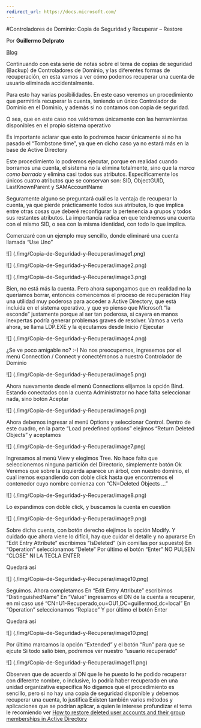 ```yaml
---
redirect_url: https://docs.microsoft.com/
---
```



#Controladores de Dominio: Copia de Seguridad y Recuperar – Restore

Por **Guillermo Delprato**

[Blog](https://windowserver.wordpress.com/)

Continuando con esta serie de notas sobre el tema de copias de seguridad (Backup) de Controladores de Dominio, y las diferentes formas de recuperación, en esta vamos a ver cómo podemos recuperar una cuenta de usuario eliminada accidentalmente.

Para esto hay varias posibilidades. En este caso veremos un procedimiento que permitiría recuperar la cuenta, teniendo un único Controlador de Dominio en el Dominio, y además si no contamos con copia de seguridad.

O sea, que en este caso nos valdremos únicamente con las herramientas disponibles en el propio sistema operativo

Es importante aclarar que esto lo podremos hacer únicamente si no ha pasado el “Tombstone time”, ya que en dicho caso ya no estará más en la base de Active Directory

Este procedimiento lo podremos ejecutar, porque en realidad cuando borramos una cuenta, el sistema no la elimina totalmente, sino que la *marca como borrada* y elimina casi todos sus atributos. Específicamente los únicos cuatro atributos que se conservan son: SID, ObjectGUID, LastKnownParent y SAMAccountName

Seguramente alguno se preguntará cuál es la ventaja de recuperar la cuenta, ya que pierde prácticamente todos sus atributos, lo que implica entre otras cosas que deberé reconfigurar la pertenencia a grupos y todos sus restantes atributos. La importancia radica en que tendremos una cuenta con el mismo SID, o sea con la misma identidad, con todo lo que implica.

Comenzaré con un ejemplo muy sencillo, donde eliminaré una cuenta llamada “Use Uno”

![] (./img/Copia-de-Seguridad-y-Recuperar/image1.png)

![] (./img/Copia-de-Seguridad-y-Recuperar/image2.png)

![] (./img/Copia-de-Seguridad-y-Recuperar/image3.png)

Bien, no está más la cuenta. Pero ahora supongamos que en realidad no la queríamos borrar, entonces comencemos el proceso de recuperación
Hay una utilidad muy poderosa para acceder a Active Directory, que está incluida en el sistema operativo, y que yo pienso que Microsoft “la esconde” justamente porque al ser tan poderosa, si cayera en manos inexpertas podría generar problemas graves de resolver.
Vamos a verla ahora, se llama LDP.EXE y la ejecutamos desde Inicio / Ejecutar

![] (./img/Copia-de-Seguridad-y-Recuperar/image4.png)

¿Se ve poco amigable no? :-)
No nos preocupemos, ingresemos por el menú Connection / Connect y conectémonos a nuestro Controlador de Dominio

![] (./img/Copia-de-Seguridad-y-Recuperar/image5.png)

Ahora nuevamente desde el menú Connections elijamos la opción Bind. Estando conectados con la cuenta Administrator no hace falta seleccionar nada, sino botón Aceptar

![] (./img/Copia-de-Seguridad-y-Recuperar/image6.png)

Ahora debemos ingresar al menú Options y seleccionar Control. Dentro de este cuadro, en la parte “Load predefined options” elejimos “Return Deleted Objects” y aceptamos

![] (./img/Copia-de-Seguridad-y-Recuperar/image7.png)

Ingresamos al menú View y elegimos Tree. No hace falta que seleccionemos ninguna partición del Directorio, simplemente botón Ok
Veremos que sobre la izquierda aparece un árbol, con nuestro dominio, el cual iremos expandiendo con doble click hasta que encontremos el contenedor cuyo nombre comienza con “CN=Deleted Objects …”

![] (./img/Copia-de-Seguridad-y-Recuperar/image8.png)

Lo expandimos con doble click, y buscamos la cuenta en cuestión

![] (./img/Copia-de-Seguridad-y-Recuperar/image9.png)

Sobre dicha cuenta, con botón derecho elejimos la opción Modify. Y cuidado que ahora viene lo difícil, hay que cuidar el detalle y no apurarse
En “Edit Entry Attribute” escribimos “IsDeleted” (sin comillas por supuesto)
En “Operation” seleccionamos “Delete”
Por último el botón “Enter” NO PULSEN “CLOSE” NI LA TECLA ENTER

Quedará así

![] (./img/Copia-de-Seguridad-y-Recuperar/image10.png)

Seguimos. Ahora completamos
En “Edit Entry Attribute” escribimos “DistinguishedName”
En “Value” ingresamos el DN de la cuenta a recuperar, en mi caso usé “CN=U1-Recuperado,ou=OU1,DC=guillermod,dc=local”
En “Operation” seleccionamos “Replace”
Y por último el botón Enter

Quedará así

![] (./img/Copia-de-Seguridad-y-Recuperar/image10.png)

Por último marcamos la opción “Extended” y el botón “Run” para que se ejcute
Si todo salió bien, podremos ver nuestro “usuario recuperado”

![] (./img/Copia-de-Seguridad-y-Recuperar/image11.png)


Observen que de acuerdo al DN que le he puesto lo he podido recuperar con diferente nombre, o inclusive, lo podría haber recuperado en una unidad organizativa específica
No digamos que el procedimiento es sencillo, pero si no hay una copia de seguridad disponible y debemos recuperar una cuenta, lo justifica
Existen también varios métodos y aplicaciones que se podrían aplicar, a quien le interese profundizar el tema le recomiendo ver
[How to restore deleted user accounts and their group memberships in Active Directory](https://support.microsoft.com/en-us/kb/840001)




